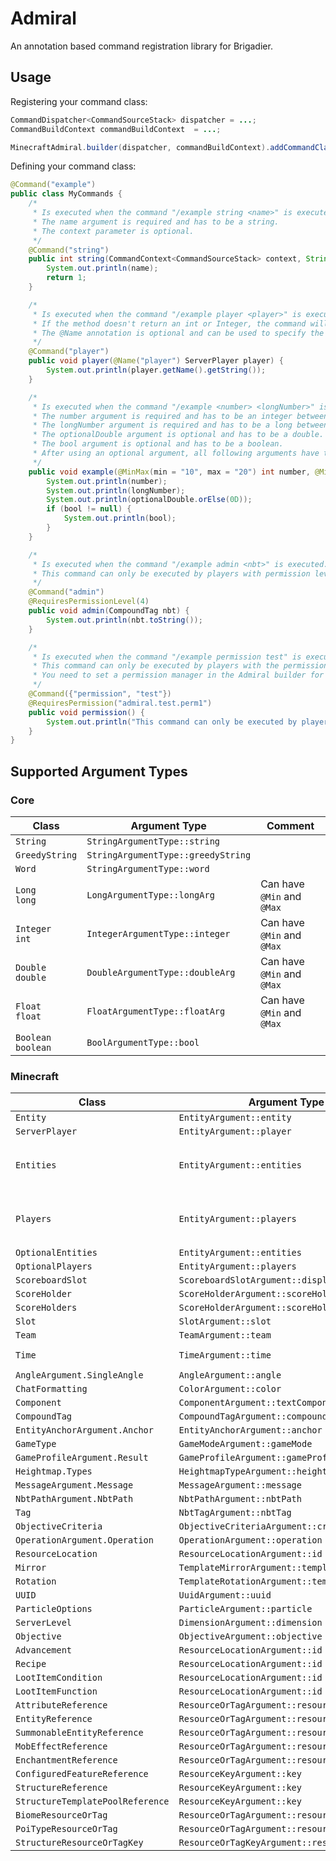 # Admiral

An annotation based command registration library for Brigadier.

## Usage

Registering your command class:
``` java
CommandDispatcher<CommandSourceStack> dispatcher = ...;
CommandBuildContext commandBuildContext  = ...;

MinecraftAdmiral.builder(dispatcher, commandBuildContext).addCommandClasses(MyCommands.class).build();
```

Defining your command class:
``` java
@Command("example")
public class MyCommands {
    /*
     * Is executed when the command "/example string <name>" is executed.
     * The name argument is required and has to be a string.
     * The context parameter is optional.
     */
    @Command("string")
    public int string(CommandContext<CommandSourceStack> context, String name) throws CommandSyntaxException {
        System.out.println(name);
        return 1;
    }

    /*
     * Is executed when the command "/example player <player>" is executed.
     * If the method doesn't return an int or Integer, the command will return 1 by default if executed successfully.
     * The @Name annotation is optional and can be used to specify the name of the argument. Defaults to "arg0", "arg1", ...
     */
    @Command("player")
    public void player(@Name("player") ServerPlayer player) {
        System.out.println(player.getName().getString());
    }

    /*
     * Is executed when the command "/example <number> <longNumber>" is executed.
     * The number argument is required and has to be an integer between 10 and 20.
     * The longNumber argument is required and has to be a long between 0 and Long.MAX_VALUE.
     * The optionalDouble argument is optional and has to be a double.
     * The bool argument is optional and has to be a boolean.
     * After using an optional argument, all following arguments have to be optional as well.
     */
    public void example(@MinMax(min = "10", max = "20") int number, @Min("0") long longNumber, Optional<Double> optionalDouble, @OptionalArgument Boolean bool) {
        System.out.println(number);
        System.out.println(longNumber);
        System.out.println(optionalDouble.orElse(0D));
        if (bool != null) {
            System.out.println(bool);
        }
    }

    /*
     * Is executed when the command "/example admin <nbt>" is executed.
     * This command can only be executed by players with permission level 4 (OPs).
     */
    @Command("admin")
    @RequiresPermissionLevel(4)
    public void admin(CompoundTag nbt) {
        System.out.println(nbt.toString());
    }

    /*
     * Is executed when the command "/example permission test" is executed.
     * This command can only be executed by players with the permission node "admiral.test.perm1".
     * You need to set a permission manager in the Admiral builder for this to work.
     */
    @Command({"permission", "test"})
    @RequiresPermission("admiral.test.perm1")
    public void permission() {
        System.out.println("This command can only be executed by players with the permission 'admiral.test.perm1'");
    }
}
```


## Supported Argument Types

### Core

| Class                     | Argument Type                      | Comment                    |
|---------------------------|------------------------------------|----------------------------|
| `String`                  | `StringArgumentType::string`       |                            |
| `GreedyString`            | `StringArgumentType::greedyString` |                            |
| `Word`                    | `StringArgumentType::word`         |                            |
| `Long` <br/> `long`       | `LongArgumentType::longArg`        | Can have `@Min` and `@Max` |
| `Integer` <br/> `int`     | `IntegerArgumentType::integer`     | Can have `@Min` and `@Max` |
| `Double` <br/> `double`   | `DoubleArgumentType::doubleArg`    | Can have `@Min` and `@Max` |
| `Float` <br/> `float`     | `FloatArgumentType::floatArg`      | Can have `@Min` and `@Max` |
| `Boolean` <br/> `boolean` | `BoolArgumentType::bool`           |                            |

### Minecraft

| Class                            | Argument Type                                | Comment                      |
|----------------------------------|----------------------------------------------|------------------------------|
| `Entity`                         | `EntityArgument::entity`                     |                              |
| `ServerPlayer`                   | `EntityArgument::player`                     |                              |
| `Entities`                       | `EntityArgument::entities`                   | Fails if no entity was found |
| `Players`                        | `EntityArgument::players`                    | Fails if no player was found |
| `OptionalEntities`               | `EntityArgument::entities`                   |                              |
| `OptionalPlayers`                | `EntityArgument::players`                    |                              |
| `ScoreboardSlot`                 | `ScoreboardSlotArgument::displaySlot`        |                              |
| `ScoreHolder`                    | `ScoreHolderArgument::scoreHolder`           |                              |
| `ScoreHolders`                   | `ScoreHolderArgument::scoreHolders`          |                              |
| `Slot`                           | `SlotArgument::slot`                         |                              |
| `Team`                           | `TeamArgument::team`                         |                              |
| `Time`                           | `TimeArgument::time`                         | Can have `@Min`              |
| `AngleArgument.SingleAngle`      | `AngleArgument::angle`                       |                              |
| `ChatFormatting`                 | `ColorArgument::color`                       |                              |
| `Component`                      | `ComponentArgument::textComponent`           |                              |
| `CompoundTag`                    | `CompoundTagArgument::compoundTag`           |                              |
| `EntityAnchorArgument.Anchor`    | `EntityAnchorArgument::anchor`               |                              |
| `GameType`                       | `GameModeArgument::gameMode`                 |                              |
| `GameProfileArgument.Result`     | `GameProfileArgument::gameProfile`           |                              |
| `Heightmap.Types`                | `HeightmapTypeArgument::heightmap`           |                              |
| `MessageArgument.Message`        | `MessageArgument::message`                   |                              |
| `NbtPathArgument.NbtPath`        | `NbtPathArgument::nbtPath`                   |                              |
| `Tag`                            | `NbtTagArgument::nbtTag`                     |                              |
| `ObjectiveCriteria`              | `ObjectiveCriteriaArgument::criteria`        |                              |
| `OperationArgument.Operation`    | `OperationArgument::operation`               |                              |
| `ResourceLocation`               | `ResourceLocationArgument::id`               |                              |
| `Mirror`                         | `TemplateMirrorArgument::templateMirror`     |                              |
| `Rotation`                       | `TemplateRotationArgument::templateRotation` |                              |
| `UUID`                           | `UuidArgument::uuid`                         |                              |
| `ParticleOptions`                | `ParticleArgument::particle`                 |                              |
| `ServerLevel`                    | `DimensionArgument::dimension`               |                              |
| `Objective`                      | `ObjectiveArgument::objective`               |                              |
| `Advancement`                    | `ResourceLocationArgument::id`               |                              |
| `Recipe`                         | `ResourceLocationArgument::id`               |                              |
| `LootItemCondition`              | `ResourceLocationArgument::id`               |                              |
| `LootItemFunction`               | `ResourceLocationArgument::id`               |                              |
| `AttributeReference`             | `ResourceOrTagArgument::resourceOrTag`       |                              |
| `EntityReference`                | `ResourceOrTagArgument::resourceOrTag`       |                              |
| `SummonableEntityReference`      | `ResourceOrTagArgument::resourceOrTag`       |                              |
| `MobEffectReference`             | `ResourceOrTagArgument::resourceOrTag`       |                              |
| `EnchantmentReference`           | `ResourceOrTagArgument::resourceOrTag`       |                              |
| `ConfiguredFeatureReference`     | `ResourceKeyArgument::key`                   |                              |
| `StructureReference`             | `ResourceKeyArgument::key`                   |                              |
| `StructureTemplatePoolReference` | `ResourceKeyArgument::key`                   |                              |
| `BiomeResourceOrTag`             | `ResourceOrTagArgument::resourceOrTag`       |                              |
| `PoiTypeResourceOrTag`           | `ResourceOrTagArgument::resourceOrTag`       |                              |
| `StructureResourceOrTagKey`      | `ResourceOrTagKeyArgument::resourceOrTagKey` |                              |
